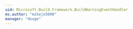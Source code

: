 ```yaml
---
uid: Microsoft.Build.Framework.BuildWarningEventHandler
ms.author: "mikejo5000"
manager: "douge"
---
```

